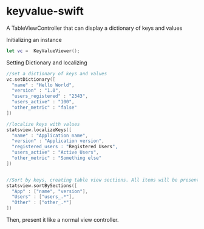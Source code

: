 # keyvalue-swift
A TableViewController that can display a dictionary of keys and values

Initializing an instance
```swift 
let vc =  KeyValueViewer();
```

Setting Dictionary and localizing
```swift
//set a dictionary of keys and values
vc.setDictionary([
  "name" : "Hello World",
  "version" : "1.0",
  "users_registered" : "2343",
  "users_active" : "100",
  "other_metric" : "false"
])

//localize keys with values
statsview.localizeKeys([
  "name" : "Application name",
  "version" : "Application version",
  "registered_users : "Registered Users",
  "users_active" : "Active Users",
  "other_metric" : "Something else"
])


//Sort by keys, creating table view sections. All items will be present in an "All Items" section at the bottom.
statsview.sortBySections([
  "App" : ["name", "version"],
  "Users" : ["users_.*"],
  "Other" : ["other_.*"]
])

```

Then, present it like a normal view controller.
